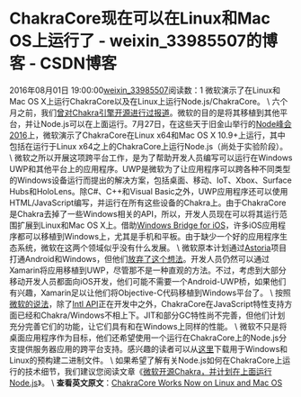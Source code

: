 # ChakraCore现在可以在Linux和Mac OS上运行了 - weixin_33985507的博客 - CSDN博客
2016年08月01日 19:00:00[weixin_33985507](https://me.csdn.net/weixin_33985507)阅读数：1
微软演示了在Linux和Mac OS X上运行ChakraCore以及在Linux上运行Node.js/ChakraCore。
\\
六个月之前，我们[曾对Chakra引擎开源进行过报道](%5C)。微软的目的是将其移植到其他平台，并让Node.js可以在上面运行。7月27日，在这些天于旧金山举行的[Node峰会2016](%5C)上，微软演示了ChakraCore在Linux x64和Mac OS X 10.9+上运行，其中包括在运行于Linux x64之上的ChakraCore上运行Node.js（尚处于实验阶段）。
\\
微软之所以开展这项跨平台工作，是为了帮助开发人员编写可以运行在Windows UWP和其他平台上的应用程序。UWP是微软为了让应用程序可以跨各种不同类型的Windows设备运行而提出的解决方案，包括桌面、移动、IoT、Xbox、Surface Hubs和HoloLens。除C#、C++和Visual Basic之外，UWP应用程序还可以使用HTML/JavaScript编写，并运行在所有这些设备的Chakra上。由于ChakraCore是Chakra去掉了一些Windows相关的API，所以，开发人员现在可以将其运行范围扩展到Linux和Mac OS X上。借助[Windows Bridge for iOS](%5C)，许多iOS应用程序都可以移植到Windows上，尤其是手机和平板。由于缺少一个好的应用程序生态系统，微软在这两个领域似乎没有什么发展。
\\
微软原本计划通过[Astoria](%5C)项目打通Android和Windows，但他们[放弃了这个想法](%5C)。开发人员仍然可以通过Xamarin将应用移植到UWP，尽管那不是一种直观的方法。不过，考虑到大部分移动开发人员都面向iOS开发，他们可能不需要一个Android-UWP桥，如果他们有兴趣，Xamarin足以让他们将Objective-C代码移植到Windows平台了。
\\
按照[微软的说法](%5C)，除了[Intl API](%5C)正在开发中之外，ChakraCore在JavaScript特性支持方面已经和Chakra/Windows不相上下。JIT和部分GC特性尚不完善，但他们计划充分完善它们的功能，让它们具有和在Windows上同样的性能。
\\
微软不只是将桌面应用程序作为目标，他们还希望使用一个运行在ChakraCore上的Node.js分支提供服务器应用的跨平台支持。感兴趣的读者可以从[这里](%5C)下载用于Windows和Linux的预构建二进制文件。
\\
如果希望了解有关Node.js如何在ChakraCore上运行的技术细节，我们建议您阅读文章《[微软开源Chakra，并计划在上面运行Node.js](%5C)》。
\\
**查看英文原文**：[ChakraCore Works Now on Linux and Mac OS](%5C)
